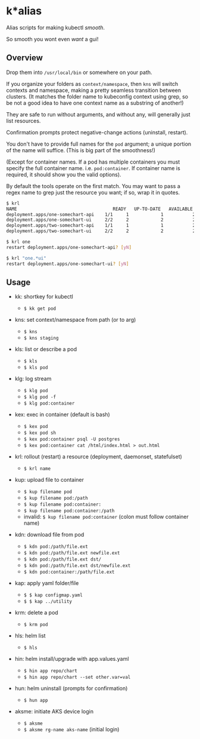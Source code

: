 # k*alias

Alias scripts for making kubectl *smooth*.

So smooth you wont even *want* a gui!

## Overview

Drop them into `/usr/local/bin` or somewhere on your path.

If you organize your folders as `context/namespace`, then `kns` will switch contexts and namespace, making a pretty seamless transition between clusters.  (It matches the folder name to kubeconfig context using grep, so be not a good idea to have one context name as a substring of another!)

They are safe to run without arguments, and without any, will generally just list resources.

Confirmation prompts protect negative-change actions (uninstall, restart).

You don't have to provide full names for the `pod` argument; a unique portion of the name will suffice. (This is big part of the smoothness!)

(Except for container names.  If a pod has multiple containers you must specify the full container name. i.e. `pod:container`.  If container name is required, it should show you the valid options).

By default the tools operate on the first match. You may want to pass a regex name to grep just the resource you want; if so, wrap it in quotes.

```bash
$ krl
NAME                                    READY   UP-TO-DATE   AVAILABLE   AGE
deployment.apps/one-somechart-api    1/1     1            1           27h
deployment.apps/one-somechart-ui     2/2     2            2           27h
deployment.apps/two-somechart-api    1/1     1            1           27h
deployment.apps/two-somechart-ui     2/2     2            2           27h

$ krl one
restart deployment.apps/one-somechart-api? [yN]

$ krl "one.*ui"
restart deployment.apps/one-somechart-ui? [yN]
```

## Usage

- kk: shortkey for kubectl
  - `$ kk get pod`

- kns: set context/namespace from path (or to arg)
  - `$ kns`
  - `$ kns staging`

- kls: list or describe a pod
  - `$ kls`
  - `$ kls pod`

- klg: log stream
  - `$ klg pod`
  - `$ klg pod -f`
  - `$ klg pod:container`

- kex: exec in container (default is bash)
  - `$ kex pod`
  - `$ kex pod sh`
  - `$ kex pod:container psql -U postgres`
  - `$ kex pod:container cat /html/index.html > out.html`

- krl: rollout (restart) a resource (deployment, daemonset, statefulset)
  - `$ krl name`

- kup: upload file to container
  - `$ kup filename pod`
  - `$ kup filename pod:/path`
  - `$ kup filename pod:container:`
  - `$ kup filename pod:container:/path`
  - invalid: `$ kup filename pod:container` (colon must follow container name)

- kdn: download file from pod
  - `$ kdn pod:/path/file.ext`
  - `$ kdn pod:/path/file.ext newfile.ext`
  - `$ kdn pod:/path/file.ext dst/`
  - `$ kdn pod:/path/file.ext dst/newfile.ext`
  - `$ kdn pod:container:/path/file.ext`

- kap: apply yaml folder/file
  - `$ $ kap configmap.yaml`
  - `$ $ kap ../utility`

- krm: delete a pod
  - `$ krm pod`

- hls: helm list
  - `$ hls`

- hin: helm install/upgrade with app.values.yaml
  - `$ hin app repo/chart`
  - `$ hin app repo/chart --set other.var=val`

- hun: helm uninstall (prompts for confirmation)
  - `$ hun app`

- aksme: initiate AKS device login
  - `$ aksme`
  - `$ aksme rg-name aks-name` (initial login)
